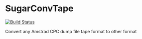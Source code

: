 
# SugarConvTape

[![Build Status](https://travis-ci.com/Tom1975/SugarConvTape.svg?branch=master)](https://travis-ci.com/Tom1975/SugarConvTape)

Convert any Amstrad CPC dump file tape format to other format

